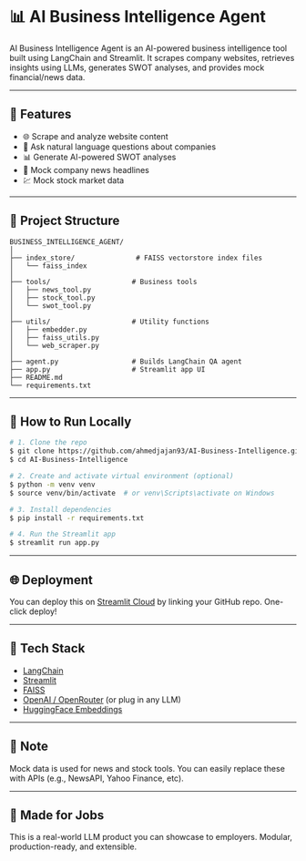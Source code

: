 # 📊 AI Business Intelligence Agent

AI Business Intelligence Agent is an AI-powered business intelligence tool built using LangChain and Streamlit. It scrapes company websites, retrieves insights using LLMs, generates SWOT analyses, and provides mock financial/news data.

---

## 🔧 Features

- 🌐 Scrape and analyze website content
- 🤖 Ask natural language questions about companies
- 📊 Generate AI-powered SWOT analyses
- 📰 Mock company news headlines
- 💹 Mock stock market data

---

## 📁 Project Structure

```
BUSINESS_INTELLIGENCE_AGENT/
│
├── index_store/               # FAISS vectorstore index files
│   └── faiss_index
│
├── tools/                    # Business tools
│   ├── news_tool.py
│   ├── stock_tool.py
│   └── swot_tool.py
│
├── utils/                    # Utility functions
│   ├── embedder.py
│   ├── faiss_utils.py
│   └── web_scraper.py
│
├── agent.py                  # Builds LangChain QA agent
├── app.py                    # Streamlit app UI
├── README.md
└── requirements.txt
```

---

## 🚀 How to Run Locally

```bash
# 1. Clone the repo
$ git clone https://github.com/ahmedjajan93/AI-Business-Intelligence.gi
$ cd AI-Business-Intelligence

# 2. Create and activate virtual environment (optional)
$ python -m venv venv
$ source venv/bin/activate  # or venv\Scripts\activate on Windows

# 3. Install dependencies
$ pip install -r requirements.txt

# 4. Run the Streamlit app
$ streamlit run app.py
```

---

## 🌐 Deployment

You can deploy this on [Streamlit Cloud](https://streamlit.io/cloud) by linking your GitHub repo. One-click deploy!

---

## 🧠 Tech Stack

- [LangChain](https://www.langchain.com/)
- [Streamlit](https://streamlit.io)
- [FAISS](https://github.com/facebookresearch/faiss)
- [OpenAI / OpenRouter](https://openrouter.ai) (or plug in any LLM)
- [HuggingFace Embeddings](https://huggingface.co)

---

## 📌 Note

Mock data is used for news and stock tools. You can easily replace these with APIs (e.g., NewsAPI, Yahoo Finance, etc).

---

## 💼 Made for Jobs

This is a real-world LLM product you can showcase to employers. Modular, production-ready, and extensible.
